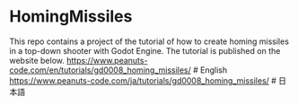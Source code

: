 # HomingMissiles
This repo contains a project of the tutorial of how to create homing missiles in a top-down shooter with Godot Engine.
The tutorial is published on the website below.
https://www.peanuts-code.com/en/tutorials/gd0008_homing_missiles/ # English
https://www.peanuts-code.com/ja/tutorials/gd0008_homing_missiles/ # 日本語

